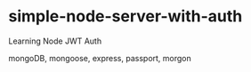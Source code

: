 # simple-node-server-with-auth
Learning Node JWT Auth

mongoDB, mongoose, express, passport, morgon


